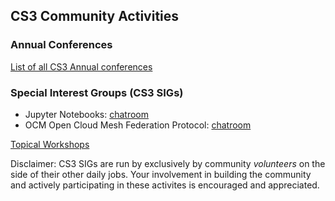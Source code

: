 ## CS3 Community Activities

### Annual Conferences

[List of all CS3 Annual conferences](http://www.cs3community.org/)

### Special Interest Groups (CS3 SIGs)

   * Jupyter Notebooks: [chatroom](https://app.gitter.im/#/room/#cs3org_Jupyter:gitter.im)
   * OCM Open Cloud Mesh Federation Protocol: [chatroom](https://app.gitter.im/#/room/#cs3org_OCM:gitter.im)

[Topical Workshops](https://indico.cern.ch/category/18416)

Disclaimer: CS3 SIGs are run by exclusively by community _volunteers_ on the side of their other daily jobs. Your involvement in building the community and actively participating in these activites is encouraged and appreciated.

<!--

**Here are some ideas to get you started:**

🙋‍♀️ A short introduction - what is your organization all about?
🌈 Contribution guidelines - how can the community get involved?
👩‍💻 Useful resources - where can the community find your docs? Is there anything else the community should know?
🍿 Fun facts - what does your team eat for breakfast?
🧙 Remember, you can do mighty things with the power of [Markdown](https://docs.github.com/github/writing-on-github/getting-started-with-writing-and-formatting-on-github/basic-writing-and-formatting-syntax)
-->
